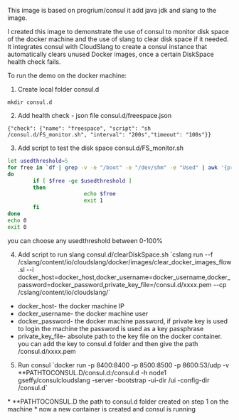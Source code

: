 This image is based on progrium/consul
it add java jdk and slang to the image.

I created this image to demonstrate the use of consul to monitor disk space of the docker machine and the use of slang to clear disk space if it needed.
It integrates consul with CloudSlang to create a consul instance that automatically clears unused Docker images, once a certain DiskSpace health check fails.

To run the demo on the docker machine:

1. <p>Create local folder consul.d
`mkdir consul.d`</p>

2. <p>Add health check - json file consul.d/freespace.json
`{"check": {"name": "freespace", "script": "sh /consul.d/FS_monitor.sh", "interval": "200s","timeout": "100s"}}`</p>

3. <p>Add script to test the disk space consul.d/FS_monitor.sh 
``` bash
let usedthreshold=5
for free in `df | grep -v -e "/boot" -e "/dev/shm" -e "Used" | awk '{print $5}' | cut -d"%" -f1`
do
        if [ $free -ge $usedthreshold ]
        then
                        echo $free
                        exit 1
        fi
done
echo 0
exit 0 
``` 
   you can choose any usedthreshold between 0-100% </p>
   
4. <p>Add script to run slang consul.d/clearDiskSpace.sh `cslang run --f /cslang/content/io/cloudslang/docker/images/clear_docker_images_flow.sl --i docker_host=docker_host,docker_username=docker_username,docker_password=docker_password,private_key_file=/consul.d/xxxx.pem --cp /cslang/content/io/cloudslang/`
  * docker_host- the docker machine IP
  * docker_username- the docker machine user
  * docker_password- the docker machine password, if private key is used to login the machine the password is used as a key passphrase
  * private_key_file- absolute path to the key file on the docker container. you can add the key to consul.d folder and then give the path /consul.d/xxxx.pem</p>

5. <p>Run consul `docker run -p 8400:8400 -p 8500:8500 -p 8600:53/udp -v **PATHֹTOCONSUL.D/consul.d:/consul.d -h node1 gseffy/consulcloudslang -server -bootstrap -ui-dir /ui -config-dir /consul.d`
<p>
        * **PATHֹTOCONSUL.D the path to consul.d folder created on step 1 on the machine
        * now a new container is created and consul is running
</p>
        </p>
